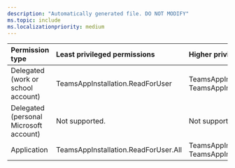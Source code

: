 ```yaml
---
description: "Automatically generated file. DO NOT MODIFY"
ms.topic: include
ms.localizationpriority: medium
---
```


|Permission type|Least privileged permissions|Higher privileged permissions|
|:---|:---|:---|
|Delegated (work or school account)|TeamsAppInstallation.ReadForUser|TeamsAppInstallation.ReadWriteSelfForUser, TeamsAppInstallation.ReadWriteForUser|
|Delegated (personal Microsoft account)|Not supported.|Not supported.|
|Application|TeamsAppInstallation.ReadForUser.All|TeamsAppInstallation.ReadWriteSelfForUser.All, TeamsAppInstallation.ReadWriteForUser.All|

